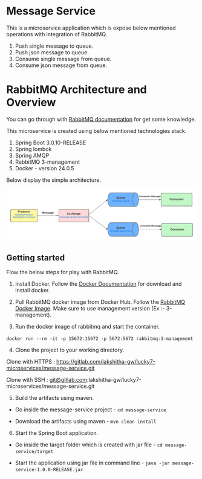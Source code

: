 # Message Service

This is a microservice application which is expose below mentioned operations with integration of RabbitMQ.

1. Push single message to queue.
2. Push json message to queue.
3. Consume single message from queue.
4. Consume json message from queue.

# RabbitMQ Architecture and Overview

You can go through with [RabbitMQ documentation](https://www.rabbitmq.com/) for get some knowledge.

This microservice is created using below mentioned technologies stack.

1. Spring Boot 3.0.10-RELEASE
2. Spring lombok
3. Spring AMQP
4. RabbitMQ 3-management
5. Docker - version 24.0.5

Below display the simple architecture.

![Simple Atchitecture Diagram](images/RabbitMQ_Architecture.jpeg)


## Getting started

Flow the below steps for play with RabbitMQ.

1. Install Docker.
Follow the [Docker Documentation](https://docs.docker.com/engine/install/) for download and install docker.

2. Pull RabbitMQ docker image from Docker Hub. Follow the [RabbitMQ Docker Image](https://hub.docker.com/_/rabbitmq). Make sure to use management version (Ex :- 3-management).

3. Run the docker image of rabbitmq and start the container.

`docker run --rm -it -p 15672:15672 -p 5672:5672 rabbitmq:3-management`

4. Clone the project to your working directory.

Clone with HTTPS : https://gitlab.com/lakshitha-gw/lucky7-microservices/message-service.git

Clone with SSH : git@gitlab.com:lakshitha-gw/lucky7-microservices/message-service.git

5. Build the artifacts using maven.

- Go inside the message-service project - `cd message-service`

- Download the artifacts using maven - `mvn clean install`

6. Start the Spring Boot application.

- Go inside the target folder which is created with jar file - `cd message-service/target`

- Start the application using jar file in command line - `java -jar message-service-1.0.0-RELEASE.jar`
